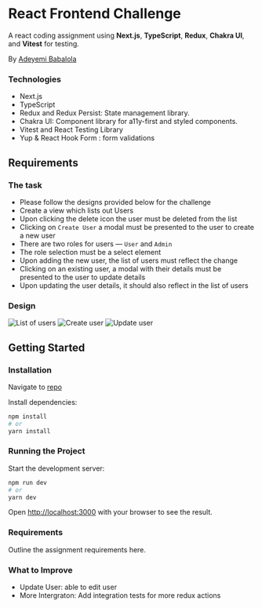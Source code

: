 # React Frontend Challenge

A react coding assignment using **Next.js**, **TypeScript**, **Redux**,
**Chakra UI**, and **Vitest** for testing.

By [Adeyemi Babalola](mailto:babalolasimeon@gmail.com)

### Technologies
- Next.js
- TypeScript
- Redux and Redux Persist: State management library.
- Chakra UI: Component library for a11y-first and styled components.
- Vitest and React Testing Library
- Yup & React Hook Form : form validations

## Requirements

### The task
- Please follow the designs provided below for the challenge
- Create a view which lists out Users
- Upon clicking the delete icon the user must be deleted from the list
- Clicking on `Create User` a modal must be presented to the user to create a new user
- There are two roles for users — `User` and `Admin`
- The role selection must be a select element
- Upon adding the new user, the list of users must reflect the change
- Clicking on an existing user, a modal with their details must be presented to the user to update details
- Upon updating the user details, it should also reflect in the list of
  users

### Design
![List of users](https://i.imgur.com/vXVG25v.png)
![Create user](https://i.imgur.com/tLFTXRf.png)
![Update user](https://i.imgur.com/8MXx9vO.png)



## Getting Started

### Installation

Navigate to [repo](https://github.com/Boasbabs/react-frontend-challenge.git)

Install dependencies:

```bash
npm install
# or
yarn install

```

### Running the Project

Start the development server:

```bash
npm run dev
# or
yarn dev
```
Open [http://localhost:3000](http://localhost:3000) with your browser to see the result.





### Requirements
Outline the assignment requirements here.

###  What to Improve
- Update User: able to edit user
- More Intergraton: Add integration tests for more redux actions


